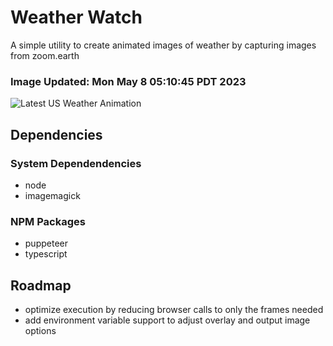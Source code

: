 # Weather Watch

A simple utility to create animated images of weather by capturing images from zoom.earth

### Image Updated: Mon May  8 05:10:45 PDT 2023

![Latest US Weather Animation](animations/2023-05-08.webp)

## Dependencies
### System Dependendencies
* node
* imagemagick
### NPM Packages
* puppeteer
* typescript

## Roadmap
* optimize execution by reducing browser calls to only the frames needed
* add environment variable support to adjust overlay and output image options
